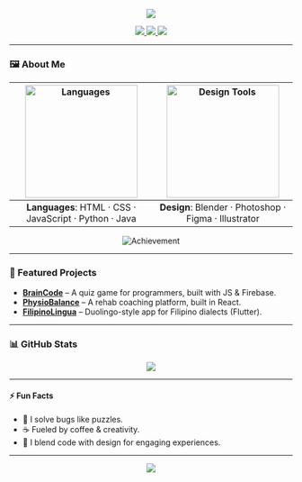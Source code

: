 <!-- Wave Header -->
<p align="center">
  <img src="https://capsule-render.vercel.app/api?type=waving&color=0:1e3c72,100:2a5298&height=200&section=header&text=Hey%2C%20I'm%20[Your%20Name]!&fontSize=40&fontColor=ffffff&animation=twinkling" />
</p>

<!-- Profile & Contact Badges -->
<p align="center">
  <a href="https://github.com/yourusername">
    <img src="https://img.shields.io/github/followers/yourusername?label=Follow&style=social" />
  </a>
  <a href="mailto:your.email@example.com">
    <img src="https://img.shields.io/badge/Email-Contact-blue?style=flat-square&logo=gmail" />
  </a>
  <a href="https://www.linkedin.com/in/yourlinkedin/">
    <img src="https://img.shields.io/badge/LinkedIn-Connect-blue?style=flat-square&logo=linkedin" />
  </a>
</p>

---

### 🖼️ About Me

<div align="center">

| <img src="https://skillicons.dev/icons?i=html,css,js,python,java" alt="Languages" width="200" /> | <img src="https://skillicons.dev/icons?i=blender,photoshop,figma,illustrator" alt="Design Tools" width="200" /> |
|:--:|:--:|
| **Languages**: HTML · CSS · JavaScript · Python · Java | **Design**: Blender · Photoshop · Figma · Illustrator |

<p>
  <img src="https://img.shields.io/badge/🏆-2nd%20Runner%20Up%201st%20Animation%20Festival-ff69b4?style=flat-square" alt="Achievement" />
</p>

</div>

---

### 🚀 Featured Projects

<!-- (Adjust links & descriptions to your actual repos) -->
- [**BrainCode**](https://github.com/yourusername/braincode) – A quiz game for programmers, built with JS & Firebase.
- [**PhysioBalance**](https://github.com/yourusername/physiobalance) – A rehab coaching platform, built in React.
- [**FilipinoLingua**](https://github.com/yourusername/filipinolingua) – Duolingo-style app for Filipino dialects (Flutter).

---

### 📊 GitHub Stats

<p align="center">
  <img src="https://github-readme-stats.vercel.app/api?username=yourusername&show_icons=true&theme=radical&count_private=true" />
</p>

---

#### ⚡ Fun Facts

- 🧩 I solve bugs like puzzles.  
- ☕ Fueled by coffee & creativity.  
- 🎨 I blend code with design for engaging experiences.

---

<p align="center">
  <img src="https://capsule-render.vercel.app/api?type=wave&color=0:2a5298,100:1e3c72&height=80&section=footer" />
</p>
